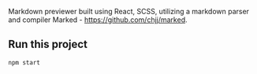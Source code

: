 Markdown previewer built using React, SCSS, utilizing a markdown parser and compiler Marked - https://github.com/chjj/marked.

## Run this project

``` bash
npm start
```
